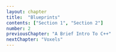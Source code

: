 ```yaml
---
layout: chapter
title:  "Blueprints"
contents: ["Section 1", "Section 2"]
number: 2
previousChapter: "A Brief Intro To C++"
nextChapter: "Voxels"
---
```

